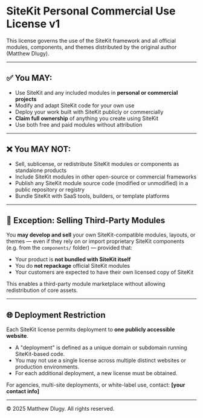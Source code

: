 # SiteKit Personal Commercial Use License v1

This license governs the use of the SiteKit framework and all official modules, components, and themes distributed by the original author (Matthew Dlugy).

---

## ✅ You MAY:

- Use SiteKit and any included modules in **personal or commercial projects**
- Modify and adapt SiteKit code for your own use
- Deploy your work built with SiteKit publicly or commercially
- **Claim full ownership** of anything you create using SiteKit
- Use both free and paid modules without attribution

---

## ❌ You MAY NOT:

- Sell, sublicense, or redistribute SiteKit modules or components as standalone products
- Include SiteKit modules in other open-source or commercial frameworks
- Publish any SiteKit module source code (modified or unmodified) in a public repository or registry
- Bundle SiteKit with SaaS tools, builders, or template platforms

---

## 🛒 Exception: Selling Third-Party Modules

You **may develop and sell** your own SiteKit-compatible modules, layouts, or themes — even if they rely on or import proprietary SiteKit components (e.g. from the `components/` folder) — provided that:

- Your product is **not bundled with SiteKit itself**
- You do **not repackage** official SiteKit modules
- Your customers are expected to have their own licensed copy of SiteKit

This enables a third-party module marketplace without allowing redistribution of core assets.

---

## 🌐 Deployment Restriction

Each SiteKit license permits deployment to **one publicly accessible website**.

- A "deployment" is defined as a unique domain or subdomain running SiteKit-based code.
- You may not use a single license across multiple distinct websites or production environments.
- For each additional deployment, a new license must be obtained.

For agencies, multi-site deployments, or white-label use, contact: **[your contact info]**

---

© 2025 Matthew Dlugy. All rights reserved.